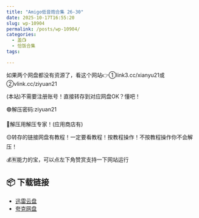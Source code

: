```yaml
---
title: "Amigo低音炮合集 26-30"
date: 2025-10-17T16:55:20
slug: wp-10904
permalink: /posts/wp-10904/
categories:
  - 盖📺
  - 恰饭合集
tags:

---
```


如果两个网盘都没有资源了，看这个网站👉①link3.cc/xianyu21或②vlink.cc/ziyuan21

(本站)不需要注册账号！直接转存到对应网盘OK？懂吧！

🟢解压密码:ziyuan21

🔵解压用解压专家！(应用商店有)

🟡转存的链接网盘有教程！一定要看教程！按教程操作！不按教程操作你不会解压！

💰🈶能力的宝，可以点左下角赞赏支持一下网站运行

## 📦 下载链接
- [迅雷云盘](https://blziyuan21.com/pay-download/10904?key=7933ccef92&down_id=0)
- [夸克网盘](https://blziyuan21.com/pay-download/10904?key=7933ccef92&down_id=1)

